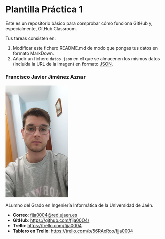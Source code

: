 # Plantilla Práctica 1
Este es un repositorio básico para comprobar cómo funciona GitHub y, especialmente, GitHub Classroom.

Tus tareas consisten en:
1) Modificar este fichero README.md de modo que pongas tus datos en formato MarkDown.
2) Añadir un fichero <code>datos.json</code> en el que se almacenen los mismos datos (incluída la URL de la imagen) en formato [JSON](https://es.wikipedia.org/wiki/JSON).

### Francisco Javier Jiménez Aznar
<img src='/foto.jpeg' width='200px'>

ALumno del Grado en Ingeniería Informática de la Universidad de Jaén.
* **Correo**: fjja0004@red.ujaen.es
* **GitHub**: https://github.com/fjja0004/
* **Trello**: https://trello.com/fjja0004
* **Tablero en Trello**: https://trello.com/b/56RAxRoo/fjja0004
